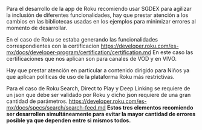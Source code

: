 Para el desarrollo de la app de Roku recomiendo usar SGDEX para agilizar la inclusión de diferentes funcionalidades, 
hay que prestar atención a los cambios en las bibliotecas usadas en los ejemplos para minimizar errores al momento de
desarrollar.

En el caso de Roku se estaba generando las funcionalidades correspondientes con la certificacion
https://developer.roku.com/es-mx/docs/developer-program/certification/certification.md
En este caso las certificaciones que nos aplican son para canales de VOD y en VIVO.

Hay que prestar atención en particular a contenido dirigido para Niños ya que aplican políticas 
de uso de la plataforma Roku más restrictivas.

Para el caso de Roku Search, Direct to Play y Deep Linking se requiere de un json que debe ser validado por Roku
y dicho json requiere de una gran cantidad de parámetros.
https://developer.roku.com/es-mx/docs/specs/search/search-feed.md
**Estos tres elementos recomiendo ser desarrollen simultáneamente para evitar la mayor cantidad de errores posible ya que dependen entre si mismos todos.**
